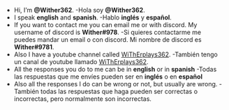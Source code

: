 
- Hi, I’m **@Wither362**.
-Hola soy **@Wither362**.
- I speak **english** and **spanish**.
-Hablo **inglés** y **español**.
- If you want to contact me you can email me or with discord. My username of discord is **Wither#978**.
-Si quieres contactarme me puedes mandar un email o con discord. Mi nombre de discord es **Wither#9781**.
- Also I have a youtube channel called [WiThErplays362](https://www.youtube.com/channel/UCsVr-qBLxT0uSWH037BmlHw).
-También tengo un canal de youtube llamado [WiThErplays362](https://www.youtube.com/channel/UCsVr-qBLxT0uSWH037BmlHw).
- All the responses you do to me can be in **english** or in **spanish**
-Todas las respuestas que me envíes pueden ser en **inglés** o en **español**
- Also all the responses I do can be wrong or not, but usually are wrong.
-También todas las respuestas que haga pueden ser correctas o incorrectas, pero normalmente son incorrectas.



<!---
Wither362/Wither362 is a ✨ special ✨ repository because its `README.md` (this file) appears on your GitHub profile.
You can click the Preview link to take a look at your changes.
--->
